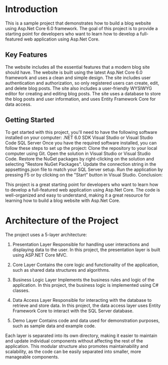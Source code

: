 # Introduction

This is a sample project that demonstrates how to build a blog website using Asp.Net Core 6.0 framework. The goal of this project is to provide a starting point for developers who want to learn how to develop a full-featured web application using Asp.Net Core.

## Key Features

The website includes all the essential features that a modern blog site should have.
The website is built using the latest Asp.Net Core 6.0 framework and uses a clean and simple design.
The site includes user authentication and authorization, so only registered users can create, edit, and delete blog posts.
The site also includes a user-friendly WYSIWYG editor for creating and editing blog posts.
The site uses a database to store the blog posts and user information, and uses Entity Framework Core for data access.

## Getting Started

To get started with this project, you'll need to have the following software installed on your computer: .NET 6.0 SDK
Visual Studio or Visual Studio Code
SQL Server
Once you have the required software installed, you can follow these steps to set up the project:
Clone the repository to your local computer using Git.
Open the solution in Visual Studio or Visual Studio Code.
Restore the NuGet packages by right-clicking on the solution and selecting "Restore NuGet Packages".
Update the connection string in the appsettings.json file to match your SQL Server setup.
Run the application by pressing F5 or by clicking on the "Start" button in Visual Studio.
Conclusion:

This project is a great starting point for developers who want to learn how to develop a full-featured web application using Asp.Net Core. The code is well-organized and easy to understand, making it a great resource for learning how to build a blog website with Asp.Net Core.

# Architecture of the Project

The project uses a 5-layer architecture:

1. Presentation Layer
Responsible for handling user interactions and displaying data to the user. In this project, the presentation layer is built using ASP.NET Core MVC.

2. Core Layer
Contains the core logic and functionality of the application, such as shared data structures and algorithms.

3. Business Logic Layer
Implements the business rules and logic of the application. In this project, the business logic is implemented using C# classes.

4. Data Access Layer
Responsible for interacting with the database to retrieve and store data. In this project, the data access layer uses Entity Framework Core to interact with the SQL Server database.

5. Demo Layer
Contains code and data used for demonstration purposes, such as sample data and example code.

Each layer is separated into its own directory, making it easier to maintain and update individual components without affecting the rest of the application. This modular structure also promotes maintainability and scalability, as the code can be easily separated into smaller, more manageable components.
